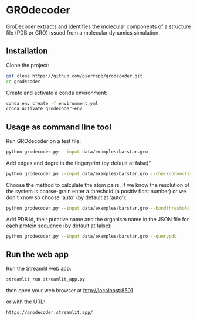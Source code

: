 # GROdecoder

GroDecoder extracts and identifies the molecular components of a structure file (PDB or GRO) issued from a molecular dynamics simulation. 

## Installation

Clone the project:

```bash
git clone https://github.com/pierrepo/grodecoder.git
cd grodecoder
```

Create and activate a conda environment:

```bash
conda env create -f environment.yml
conda activate grodecoder-env
```

## Usage as command line tool

Run GROdecoder on a test file:
```bash
python grodecoder.py --input data/examples/barstar.gro
```

Add edges and degre in the fingerprint (by default at false)"
```bash
python grodecoder.py --input data/examples/barstar.gro --checkconnectivity
```

Choose the method to calculate the atom pairs. If we know the resolution of the system is coarse-grain enter a threshold (a positiv float number) or we don't know so choose 'auto' (by default at 'auto'): 
```bash
python grodecoder.py --input data/examples/barstar.gro --bondthreshold [auto or a threshold]
```

Add PDB id, their putative name and the organism name in the JSON file for each protein sequence (by default at false):
```bash
python grodecoder.py --input data/examples/barstar.gro --querypdb
```

## Run the web app

Run the Streamlit web app:

```bash
streamlit run streamlit_app.py
```

then open your web browser at <http://localhost:8501>

or with the URL:
```bash
https://grodecoder.streamlit.app/
```
